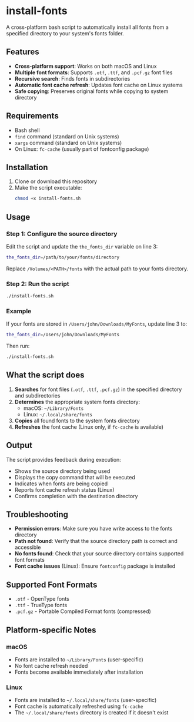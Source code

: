 # install-fonts

A cross-platform bash script to automatically install all fonts from a specified directory to your system's fonts folder.

## Features

- **Cross-platform support**: Works on both macOS and Linux
- **Multiple font formats**: Supports `.otf`, `.ttf`, and `.pcf.gz` font files
- **Recursive search**: Finds fonts in subdirectories
- **Automatic font cache refresh**: Updates font cache on Linux systems
- **Safe copying**: Preserves original fonts while copying to system directory

## Requirements

- Bash shell
- `find` command (standard on Unix systems)
- `xargs` command (standard on Unix systems)
- On Linux: `fc-cache` (usually part of fontconfig package)

## Installation

1. Clone or download this repository
2. Make the script executable:
   ```bash
   chmod +x install-fonts.sh
   ```

## Usage

### Step 1: Configure the source directory

Edit the script and update the `the_fonts_dir` variable on line 3:

```bash
the_fonts_dir=/path/to/your/fonts/directory
```

Replace `/Volumes/<PATH>/fonts` with the actual path to your fonts directory.

### Step 2: Run the script

```bash
./install-fonts.sh
```

### Example

If your fonts are stored in `/Users/john/Downloads/MyFonts`, update line 3 to:

```bash
the_fonts_dir=/Users/john/Downloads/MyFonts
```

Then run:

```bash
./install-fonts.sh
```

## What the script does

1. **Searches** for font files (`.otf`, `.ttf`, `.pcf.gz`) in the specified directory and subdirectories
2. **Determines** the appropriate system fonts directory:
   - macOS: `~/Library/Fonts`
   - Linux: `~/.local/share/fonts`
3. **Copies** all found fonts to the system fonts directory
4. **Refreshes** the font cache (Linux only, if `fc-cache` is available)

## Output

The script provides feedback during execution:
- Shows the source directory being used
- Displays the copy command that will be executed
- Indicates when fonts are being copied
- Reports font cache refresh status (Linux)
- Confirms completion with the destination directory

## Troubleshooting

- **Permission errors**: Make sure you have write access to the fonts directory
- **Path not found**: Verify that the source directory path is correct and accessible
- **No fonts found**: Check that your source directory contains supported font formats
- **Font cache issues** (Linux): Ensure `fontconfig` package is installed

## Supported Font Formats

- `.otf` - OpenType fonts
- `.ttf` - TrueType fonts  
- `.pcf.gz` - Portable Compiled Format fonts (compressed)

## Platform-specific Notes

### macOS
- Fonts are installed to `~/Library/Fonts` (user-specific)
- No font cache refresh needed
- Fonts become available immediately after installation

### Linux
- Fonts are installed to `~/.local/share/fonts` (user-specific)
- Font cache is automatically refreshed using `fc-cache`
- The `~/.local/share/fonts` directory is created if it doesn't exist
